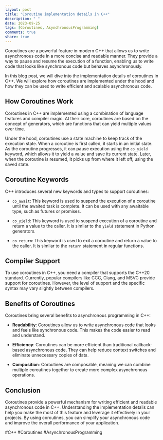 ```yaml
---
layout: post
title: "Coroutine implementation details in C++"
description: " "
date: 2023-09-25
tags: [Coroutines, AsynchronousProgramming]
comments: true
share: true
---
```


Coroutines are a powerful feature in modern C++ that allows us to write asynchronous code in a more concise and readable manner. They provide a way to pause and resume the execution of a function, enabling us to write code that looks like synchronous code but behaves asynchronously.

In this blog post, we will dive into the implementation details of coroutines in C++. We will explore how coroutines are implemented under the hood and how they can be used to write efficient and scalable asynchronous code.

## How Coroutines Work

Coroutines in C++ are implemented using a combination of language features and compiler magic. At their core, coroutines are based on the concept of generators, which are functions that can yield multiple values over time.

Under the hood, coroutines use a state machine to keep track of the execution state. When a coroutine is first called, it starts in an initial state. As the coroutine progresses, it can pause execution using the `co_yield` keyword, which allows it to yield a value and save its current state. Later, when the coroutine is resumed, it picks up from where it left off, using the saved state.

## Coroutine Keywords

C++ introduces several new keywords and types to support coroutines:

- `co_await`: This keyword is used to suspend the execution of a coroutine until the awaited task is complete. It can be used with any awaitable type, such as futures or promises.

- `co_yield`: This keyword is used to suspend execution of a coroutine and return a value to the caller. It is similar to the `yield` statement in Python generators.

- `co_return`: This keyword is used to exit a coroutine and return a value to the caller. It is similar to the `return` statement in regular functions.

## Compiler Support

To use coroutines in C++, you need a compiler that supports the C++20 standard. Currently, popular compilers like GCC, Clang, and MSVC provide support for coroutines. However, the level of support and the specific syntax may vary slightly between compilers.

## Benefits of Coroutines

Coroutines bring several benefits to asynchronous programming in C++:

- **Readability**: Coroutines allow us to write asynchronous code that looks and feels like synchronous code. This makes the code easier to read and understand.

- **Efficiency**: Coroutines can be more efficient than traditional callback-based asynchronous code. They can help reduce context switches and eliminate unnecessary copies of data.

- **Composition**: Coroutines are composable, meaning we can combine multiple coroutines together to create more complex asynchronous operations.

## Conclusion

Coroutines provide a powerful mechanism for writing efficient and readable asynchronous code in C++. Understanding the implementation details can help you make the most of this feature and leverage it effectively in your projects. By using coroutines, you can simplify your asynchronous code and improve the overall performance of your application.

#C++ #Coroutines #AsynchronousProgramming